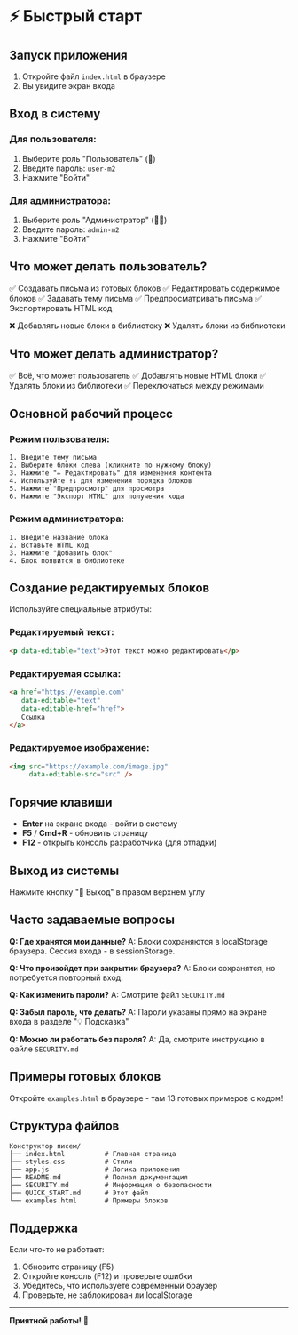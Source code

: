 # ⚡ Быстрый старт

## Запуск приложения

1. Откройте файл `index.html` в браузере
2. Вы увидите экран входа

## Вход в систему

### Для пользователя:
1. Выберите роль "Пользователь" (👤)
2. Введите пароль: `user-m2`
3. Нажмите "Войти"

### Для администратора:
1. Выберите роль "Администратор" (👨‍💼)
2. Введите пароль: `admin-m2`
3. Нажмите "Войти"

## Что может делать пользователь?

✅ Создавать письма из готовых блоков
✅ Редактировать содержимое блоков
✅ Задавать тему письма
✅ Предпросматривать письма
✅ Экспортировать HTML код

❌ Добавлять новые блоки в библиотеку
❌ Удалять блоки из библиотеки

## Что может делать администратор?

✅ Всё, что может пользователь
✅ Добавлять новые HTML блоки
✅ Удалять блоки из библиотеки
✅ Переключаться между режимами

## Основной рабочий процесс

### Режим пользователя:
```
1. Введите тему письма
2. Выберите блоки слева (кликните по нужному блоку)
3. Нажмите "✏️ Редактировать" для изменения контента
4. Используйте ↑↓ для изменения порядка блоков
5. Нажмите "Предпросмотр" для просмотра
6. Нажмите "Экспорт HTML" для получения кода
```

### Режим администратора:
```
1. Введите название блока
2. Вставьте HTML код
3. Нажмите "Добавить блок"
4. Блок появится в библиотеке
```

## Создание редактируемых блоков

Используйте специальные атрибуты:

### Редактируемый текст:
```html
<p data-editable="text">Этот текст можно редактировать</p>
```

### Редактируемая ссылка:
```html
<a href="https://example.com" 
   data-editable="text" 
   data-editable-href="href">
   Ссылка
</a>
```

### Редактируемое изображение:
```html
<img src="https://example.com/image.jpg" 
     data-editable-src="src" />
```

## Горячие клавиши

- **Enter** на экране входа - войти в систему
- **F5** / **Cmd+R** - обновить страницу
- **F12** - открыть консоль разработчика (для отладки)

## Выход из системы

Нажмите кнопку "🚪 Выход" в правом верхнем углу

## Часто задаваемые вопросы

**Q: Где хранятся мои данные?**
A: Блоки сохраняются в localStorage браузера. Сессия входа - в sessionStorage.

**Q: Что произойдет при закрытии браузера?**
A: Блоки сохранятся, но потребуется повторный вход.

**Q: Как изменить пароли?**
A: Смотрите файл `SECURITY.md`

**Q: Забыл пароль, что делать?**
A: Пароли указаны прямо на экране входа в разделе "💡 Подсказка"

**Q: Можно ли работать без пароля?**
A: Да, смотрите инструкцию в файле `SECURITY.md`

## Примеры готовых блоков

Откройте `examples.html` в браузере - там 13 готовых примеров с кодом!

## Структура файлов

```
Конструктор писем/
├── index.html          # Главная страница
├── styles.css          # Стили
├── app.js              # Логика приложения
├── README.md           # Полная документация
├── SECURITY.md         # Информация о безопасности
├── QUICK_START.md      # Этот файл
└── examples.html       # Примеры блоков
```

## Поддержка

Если что-то не работает:
1. Обновите страницу (F5)
2. Откройте консоль (F12) и проверьте ошибки
3. Убедитесь, что используете современный браузер
4. Проверьте, не заблокирован ли localStorage

---

**Приятной работы! 🎉**

